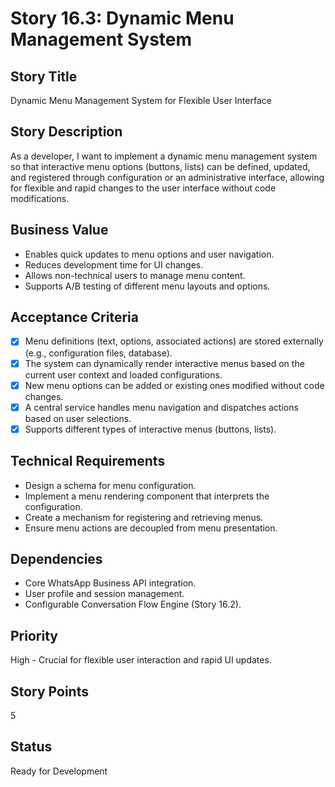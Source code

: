 # Story 16.3: Dynamic Menu Management System

## Story Title
Dynamic Menu Management System for Flexible User Interface

## Story Description
As a developer, I want to implement a dynamic menu management system so that interactive menu options (buttons, lists) can be defined, updated, and registered through configuration or an administrative interface, allowing for flexible and rapid changes to the user interface without code modifications.

## Business Value
- Enables quick updates to menu options and user navigation.
- Reduces development time for UI changes.
- Allows non-technical users to manage menu content.
- Supports A/B testing of different menu layouts and options.

## Acceptance Criteria
- [x] Menu definitions (text, options, associated actions) are stored externally (e.g., configuration files, database).
- [x] The system can dynamically render interactive menus based on the current user context and loaded configurations.
- [x] New menu options can be added or existing ones modified without code changes.
- [x] A central service handles menu navigation and dispatches actions based on user selections.
- [x] Supports different types of interactive menus (buttons, lists).

## Technical Requirements
- Design a schema for menu configuration.
- Implement a menu rendering component that interprets the configuration.
- Create a mechanism for registering and retrieving menus.
- Ensure menu actions are decoupled from menu presentation.

## Dependencies
- Core WhatsApp Business API integration.
- User profile and session management.
- Configurable Conversation Flow Engine (Story 16.2).

## Priority
High - Crucial for flexible user interaction and rapid UI updates.

## Story Points
5

## Status
Ready for Development
